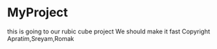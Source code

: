 # MyProject
this is going to our rubic cube project
We should make it fast
Copyright Apratim,Sreyam,Romak
